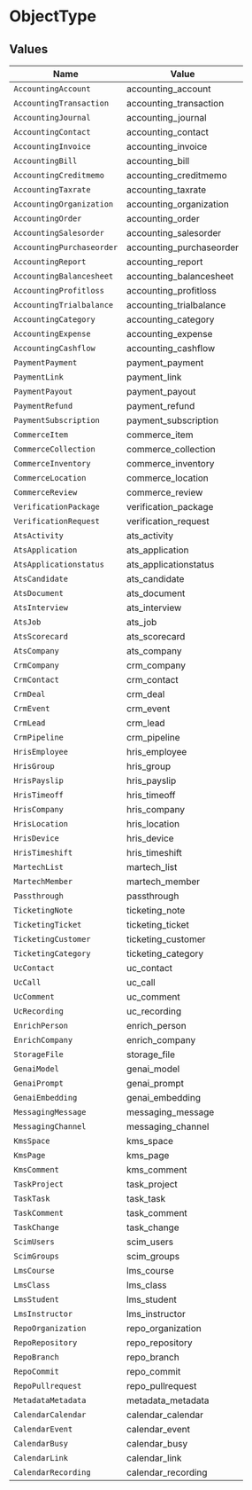 # ObjectType


## Values

| Name                      | Value                     |
| ------------------------- | ------------------------- |
| `AccountingAccount`       | accounting_account        |
| `AccountingTransaction`   | accounting_transaction    |
| `AccountingJournal`       | accounting_journal        |
| `AccountingContact`       | accounting_contact        |
| `AccountingInvoice`       | accounting_invoice        |
| `AccountingBill`          | accounting_bill           |
| `AccountingCreditmemo`    | accounting_creditmemo     |
| `AccountingTaxrate`       | accounting_taxrate        |
| `AccountingOrganization`  | accounting_organization   |
| `AccountingOrder`         | accounting_order          |
| `AccountingSalesorder`    | accounting_salesorder     |
| `AccountingPurchaseorder` | accounting_purchaseorder  |
| `AccountingReport`        | accounting_report         |
| `AccountingBalancesheet`  | accounting_balancesheet   |
| `AccountingProfitloss`    | accounting_profitloss     |
| `AccountingTrialbalance`  | accounting_trialbalance   |
| `AccountingCategory`      | accounting_category       |
| `AccountingExpense`       | accounting_expense        |
| `AccountingCashflow`      | accounting_cashflow       |
| `PaymentPayment`          | payment_payment           |
| `PaymentLink`             | payment_link              |
| `PaymentPayout`           | payment_payout            |
| `PaymentRefund`           | payment_refund            |
| `PaymentSubscription`     | payment_subscription      |
| `CommerceItem`            | commerce_item             |
| `CommerceCollection`      | commerce_collection       |
| `CommerceInventory`       | commerce_inventory        |
| `CommerceLocation`        | commerce_location         |
| `CommerceReview`          | commerce_review           |
| `VerificationPackage`     | verification_package      |
| `VerificationRequest`     | verification_request      |
| `AtsActivity`             | ats_activity              |
| `AtsApplication`          | ats_application           |
| `AtsApplicationstatus`    | ats_applicationstatus     |
| `AtsCandidate`            | ats_candidate             |
| `AtsDocument`             | ats_document              |
| `AtsInterview`            | ats_interview             |
| `AtsJob`                  | ats_job                   |
| `AtsScorecard`            | ats_scorecard             |
| `AtsCompany`              | ats_company               |
| `CrmCompany`              | crm_company               |
| `CrmContact`              | crm_contact               |
| `CrmDeal`                 | crm_deal                  |
| `CrmEvent`                | crm_event                 |
| `CrmLead`                 | crm_lead                  |
| `CrmPipeline`             | crm_pipeline              |
| `HrisEmployee`            | hris_employee             |
| `HrisGroup`               | hris_group                |
| `HrisPayslip`             | hris_payslip              |
| `HrisTimeoff`             | hris_timeoff              |
| `HrisCompany`             | hris_company              |
| `HrisLocation`            | hris_location             |
| `HrisDevice`              | hris_device               |
| `HrisTimeshift`           | hris_timeshift            |
| `MartechList`             | martech_list              |
| `MartechMember`           | martech_member            |
| `Passthrough`             | passthrough               |
| `TicketingNote`           | ticketing_note            |
| `TicketingTicket`         | ticketing_ticket          |
| `TicketingCustomer`       | ticketing_customer        |
| `TicketingCategory`       | ticketing_category        |
| `UcContact`               | uc_contact                |
| `UcCall`                  | uc_call                   |
| `UcComment`               | uc_comment                |
| `UcRecording`             | uc_recording              |
| `EnrichPerson`            | enrich_person             |
| `EnrichCompany`           | enrich_company            |
| `StorageFile`             | storage_file              |
| `GenaiModel`              | genai_model               |
| `GenaiPrompt`             | genai_prompt              |
| `GenaiEmbedding`          | genai_embedding           |
| `MessagingMessage`        | messaging_message         |
| `MessagingChannel`        | messaging_channel         |
| `KmsSpace`                | kms_space                 |
| `KmsPage`                 | kms_page                  |
| `KmsComment`              | kms_comment               |
| `TaskProject`             | task_project              |
| `TaskTask`                | task_task                 |
| `TaskComment`             | task_comment              |
| `TaskChange`              | task_change               |
| `ScimUsers`               | scim_users                |
| `ScimGroups`              | scim_groups               |
| `LmsCourse`               | lms_course                |
| `LmsClass`                | lms_class                 |
| `LmsStudent`              | lms_student               |
| `LmsInstructor`           | lms_instructor            |
| `RepoOrganization`        | repo_organization         |
| `RepoRepository`          | repo_repository           |
| `RepoBranch`              | repo_branch               |
| `RepoCommit`              | repo_commit               |
| `RepoPullrequest`         | repo_pullrequest          |
| `MetadataMetadata`        | metadata_metadata         |
| `CalendarCalendar`        | calendar_calendar         |
| `CalendarEvent`           | calendar_event            |
| `CalendarBusy`            | calendar_busy             |
| `CalendarLink`            | calendar_link             |
| `CalendarRecording`       | calendar_recording        |